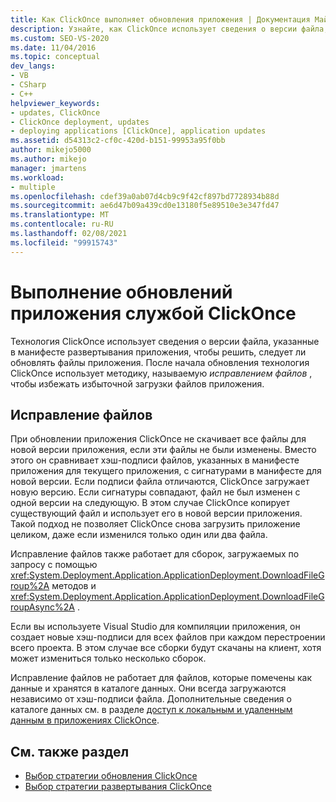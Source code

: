 ```yaml
---
title: Как ClickOnce выполняет обновления приложения | Документация Майкрософт
description: Узнайте, как ClickOnce использует сведения о версии файла, чтобы решить, следует ли обновить приложение. Технология ClickOnce использует исправление файлов, чтобы избежать избыточности при скачивании.
ms.custom: SEO-VS-2020
ms.date: 11/04/2016
ms.topic: conceptual
dev_langs:
- VB
- CSharp
- C++
helpviewer_keywords:
- updates, ClickOnce
- ClickOnce deployment, updates
- deploying applications [ClickOnce], application updates
ms.assetid: d54313c2-cf0c-420d-b151-99953a95f0bb
author: mikejo5000
ms.author: mikejo
manager: jmartens
ms.workload:
- multiple
ms.openlocfilehash: cdef39a0ab07d4cb9c9f42cf897bd7728934b88d
ms.sourcegitcommit: ae6d47b09a439cd0e13180f5e89510e3e347fd47
ms.translationtype: MT
ms.contentlocale: ru-RU
ms.lasthandoff: 02/08/2021
ms.locfileid: "99915743"
---
```

# <a name="how-clickonce-performs-application-updates"></a>Выполнение обновлений приложения службой ClickOnce
Технология ClickOnce использует сведения о версии файла, указанные в манифесте развертывания приложения, чтобы решить, следует ли обновлять файлы приложения. После начала обновления технология ClickOnce использует методику, называемую *исправлением файлов* , чтобы избежать избыточной загрузки файлов приложения.

## <a name="file-patching"></a>Исправление файлов
 При обновлении приложения ClickOnce не скачивает все файлы для новой версии приложения, если эти файлы не были изменены. Вместо этого он сравнивает хэш-подписи файлов, указанных в манифесте приложения для текущего приложения, с сигнатурами в манифесте для новой версии. Если подписи файла отличаются, ClickOnce загружает новую версию. Если сигнатуры совпадают, файл не был изменен с одной версии на следующую. В этом случае ClickOnce копирует существующий файл и использует его в новой версии приложения. Такой подход не позволяет ClickOnce снова загрузить приложение целиком, даже если изменился только один или два файла.

 Исправление файлов также работает для сборок, загружаемых по запросу с помощью <xref:System.Deployment.Application.ApplicationDeployment.DownloadFileGroup%2A> методов и <xref:System.Deployment.Application.ApplicationDeployment.DownloadFileGroupAsync%2A> .

 Если вы используете Visual Studio для компиляции приложения, он создает новые хэш-подписи для всех файлов при каждом перестроении всего проекта. В этом случае все сборки будут скачаны на клиент, хотя может измениться только несколько сборок.

 Исправление файлов не работает для файлов, которые помечены как данные и хранятся в каталоге данных. Они всегда загружаются независимо от хэш-подписи файла. Дополнительные сведения о каталоге данных см. в разделе [доступ к локальным и удаленным данным в приложениях ClickOnce](../deployment/accessing-local-and-remote-data-in-clickonce-applications.md).

## <a name="see-also"></a>См. также раздел
- [Выбор стратегии обновления ClickOnce](../deployment/choosing-a-clickonce-update-strategy.md)
- [Выбор стратегии развертывания ClickOnce](../deployment/choosing-a-clickonce-deployment-strategy.md)
